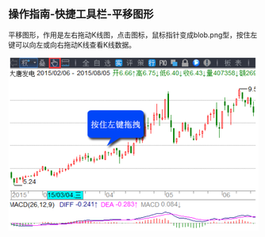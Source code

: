## 操作指南-快捷工具栏-平移图形

平移图形，作用是左右拖动K线图，点击图标，鼠标指针变成blob.png型，按住左键可以向左或向右拖动K线查看K线数据。



![blob.png](/assets/17131.png)
